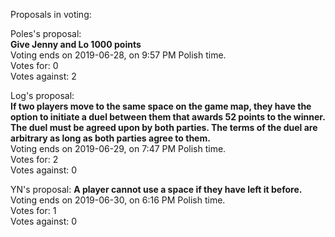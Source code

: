 Proposals in voting:

Poles's proposal:  
**Give Jenny and Lo 1000 points**  
Voting ends on 2019-06-28, on 9:57 PM Polish time.  
Votes for: 0  
Votes against: 2

Log's proposal:  
**If two players move to the same space on the game map, they have the option to initiate a duel between them that awards 52 points to the winner. The duel must be agreed upon by both parties. The terms of the duel are arbitrary as long as both parties agree to them.**  
Voting ends on 2019-06-29, on 7:47 PM Polish time.  
Votes for: 2  
Votes against: 0

YN's proposal:
**A player cannot use a space if they have left it before.**
Voting ends on 2019-06-30, on 6:16 PM Polish time.  
Votes for: 1  
Votes against: 0
